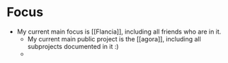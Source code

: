 # Focus
- My current main focus is [[Flancia]], including all friends who are in it.
	- My current main public project is the [[agora]], including all subprojects documented in it :)
	-